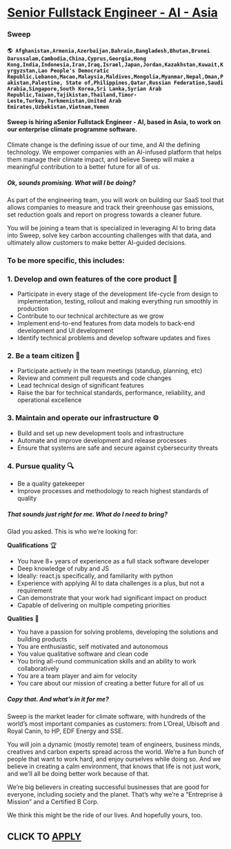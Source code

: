 # [Senior Fullstack Engineer - AI - Asia](https://www.remotewlb.com/apply/senior-fullstack-engineer-ai-asia)  
### Sweep  
#### `🌎 Afghanistan,Armenia,Azerbaijan,Bahrain,Bangladesh,Bhutan,Brunei Darussalam,Cambodia,China,Cyprus,Georgia,Hong Kong,India,Indonesia,Iran,Iraq,Israel,Japan,Jordan,Kazakhstan,Kuwait,Kyrgyzstan,Lao People's Democratic Republic,Lebanon,Macao,Malaysia,Maldives,Mongolia,Myanmar,Nepal,Oman,Pakistan,Palestine, State of,Philippines,Qatar,Russian Federation,Saudi Arabia,Singapore,South Korea,Sri Lanka,Syrian Arab Republic,Taiwan,Tajikistan,Thailand,Timor-Leste,Turkey,Turkmenistan,United Arab Emirates,Uzbekistan,Vietnam,Yemen`  

####  Sweep is hiring aSenior Fullstack Engineer - AI, based in Asia, to work on our enterprise climate programme software.

Climate change is the defining issue of our time, and AI the defining technology. We empower companies with an AI-infused platform that helps them manage their climate impact, and believe Sweep will make a meaningful contribution to a better future for all of us.

##### Ok, sounds promising. What will I be doing?

As part of the engineering team, you will work on building our SaaS tool that allows companies to measure and track their greenhouse gas emissions, set reduction goals and report on progress towards a cleaner future.

You will be joining a team that is specialized in leveraging AI to bring data into Sweep, solve key carbon accounting challenges with that data, and ultimately allow customers to make better AI-guided decisions.

### To be more specific, this includes:

### 1\. Develop and own features of the core product 🌱

  * Participate in every stage of the development life-cycle from design to implementation, testing, rollout and making everything run smoothly in production
  * Contribute to our technical architecture as we grow
  * Implement end-to-end features from data models to back-end development and UI development
  * Identify technical problems and develop software updates and fixes

### 2\. **Be a team citizen 👫**

  * Participate actively in the team meetings (standup, planning, etc)
  * Review and comment pull requests and code changes
  * Lead technical design of significant features
  * Raise the bar for technical standards, performance, reliability, and operational excellence

### 3\. Maintain and operate our infrastructure ⚙️

  * Build and set up new development tools and infrastructure
  * Automate and improve development and release processes
  * Ensure that systems are safe and secure against cybersecurity threats

### 4\. Pursue quality 🔍

  * Be a quality gatekeeper
  * Improve processes and methodology to reach highest standards of quality

##### That sounds just right for me. What do I need to bring?

Glad you asked. This is who we’re looking for:

 **Qualifications** 🏆

  * You have 8+ years of experience as a full stack software developer
  * Deep knowledge of ruby and JS
  * Ideally: react.js specifically, and familiarity with python
  * Experience with applying AI to data challenges is a plus, but not a requirement
  * Can demonstrate that your work had significant impact on product
  * Capable of delivering on multiple competing priorities

**Qualities** 🧠

  * You have a passion for solving problems, developing the solutions and building products
  * You are enthusiastic, self motivated and autonomous
  * You value qualitative software and clean code
  * You bring all-round communication skills and an ability to work collaboratively
  * You are a team player and aim for velocity
  * You care about our mission of creating a better future for all of us

##### Copy that. And what’s in it for me?

Sweep is the market leader for climate software, with hundreds of the world’s most important companies as customers: from L’Oreal, Ubisoft and Royal Canin, to HP, EDF Energy and SSE.

You will join a dynamic (mostly remote) team of engineers, business minds, creatives and carbon experts spread across the world. We’re a fun bunch of people that want to work hard, and enjoy ourselves while doing so. And we believe in creating a calm environment, that knows that life is not just work, and we’ll all be doing better work because of that.

We’re big believers in creating successful businesses that are good for everyone, including society and the planet. That’s why we’re a “Entreprise à Mission” and a Certified B Corp.

We think this might be the ride of our lives. And hopefully yours, too.

  
## CLICK TO [APPLY](https://www.remotewlb.com/apply/senior-fullstack-engineer-ai-asia)

